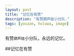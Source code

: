 ```yaml
---
layout: post
title: "记忆在有赞"
description: "有赞葫芦娃小分队."
tags: [youzan, huluwa, image]
---
```

有赞`葫芦娃`小分队，永远的记忆。

##记忆在有赞

<figure>
	<img src="http://7xliv5.com1.z0.glb.clouddn.com/youzan_huluwaIMG_0203.JPG" alt="">
	<img src="http://7xliv5.com1.z0.glb.clouddn.com/youzan_huluwaIMG_0196.jpg" alt="">
	<img src="http://7xliv5.com1.z0.glb.clouddn.com/youzan_huluwaIMG_0202.JPG" alt="">
	<img src="http://7xliv5.com1.z0.glb.clouddn.com/youzan_huluwaIMG_0201.jpg" alt="">
	<img src="http://7xliv5.com1.z0.glb.clouddn.com/youzan_huluwaIMG_0198.jpg" alt="">
	<img src="http://7xliv5.com1.z0.glb.clouddn.com/youzan_huluwaIMG_0197.jpg" alt="">
</figure>